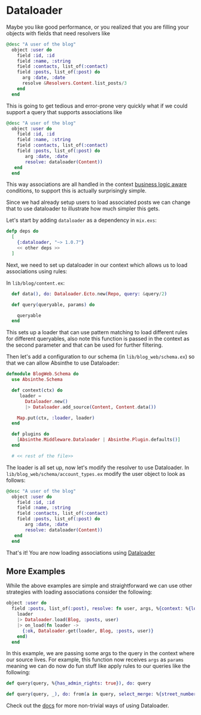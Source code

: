 # Dataloader

Maybe you like good performance, or you realized that you are filling your objects with fields that need resolvers like

```elixir
@desc "A user of the blog"
  object :user do
    field :id, :id
    field :name, :string
    field :contacts, list_of(:contact)
    field :posts, list_of(:post) do
      arg :date, :date
      resolve &Resolvers.Content.list_posts/3
    end
  end
```

This is going to get tedious and error-prone very quickly what if we could support a query that supports associations like

```elixir
@desc "A user of the blog"
  object :user do
    field :id, :id
    field :name, :string
    field :contacts, list_of(:contact)
    field :posts, list_of(:post) do
       arg :date, :date
       resolve: dataloader(Content))
   end
  end
```

This way associations are all handled in the context [business logic aware](https://github.com/absinthe-graphql/absinthe/issues/443#issuecomment-405929499) conditions, to support this is actually surprisingly simple.

Since we had already setup users to load associated posts we can change that to use dataloader to illustrate how much simpler this gets.

Let's start by adding `dataloader` as a dependency in `mix.exs`:

```elixir
defp deps do
  [
    {:dataloader, "~> 1.0.7"}
    << other deps >>
  ]
```

Next, we need to set up dataloader in our context which allows us to load associations using rules:

In `lib/blog/content.ex`:

```elixir
  def data(), do: Dataloader.Ecto.new(Repo, query: &query/2)

  def query(queryable, params) do

    queryable
  end
```

This sets up a loader that can use pattern matching to load different rules for different queryables, also note this function is passed in the context as the second parameter and that can be used for further filtering.

Then let's add a configuration to our schema (in `lib/blog_web/schema.ex`) so that we can allow Absinthe to use Dataloader:

```elixir
defmodule BlogWeb.Schema do
  use Absinthe.Schema

  def context(ctx) do
     loader =
       Dataloader.new()
       |> Dataloader.add_source(Content, Content.data())

    Map.put(ctx, :loader, loader)
  end

  def plugins do
    [Absinthe.Middleware.Dataloader | Absinthe.Plugin.defaults()]
  end

  # << rest of the file>>
```

The loader is all set up, now let's modify the resolver to use Dataloader. In `lib/blog_web/schema/account_types.ex` modify the user object to look as follows:

```elixir
@desc "A user of the blog"
  object :user do
    field :id, :id
    field :name, :string
    field :contacts, list_of(:contact)
    field :posts, list_of(:post) do
       arg :date, :date
       resolve: dataloader(Content))
   end
  end
```

That's it! You are now loading associations using [Dataloader](https://github.com/absinthe-graphql/dataloader)

## More Examples
While the above examples are simple and straightforward we can use other strategies with loading associations consider the following:

```elixir
object :user do
  field :posts, list_of(:post), resolve: fn user, args, %{context: %{loader: loader}} ->
    loader
    |> Dataloader.load(Blog, :posts, user)
    |> on_load(fn loader ->
      {:ok, Dataloader.get(loader, Blog, :posts, user)}
    end)
  end
```

In this example, we are passing some args to the query in the context where our source lives. For example, this function now receives `args` as `params` meaning we can do now do fun stuff like apply rules to our queries like the following:

```elixir
def query(query, %{has_admin_rights: true}), do: query

def query(query, _), do: from(a in query, select_merge: %{street_number: nil})
```

Check out the [docs](https://hexdocs.pm/dataloader/) for more non-trivial ways of using Dataloader.
